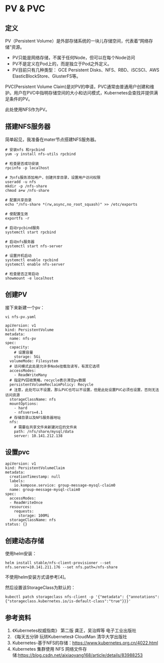 # PV & PVC
## 定义
PV（Persistent Volume）是外部存储系统的一块儿存储空间，代表着“网络存储”资源。
- PV只能是网络存储，不属于任何Node，但可以在每个Node访问
- PV不是定义在Pod上的，而是独立于Pod之外定义。
- PV目前只有几种类型： GCE Persistent Disks、NFS、RBD、iSCSCI、AWS ElasticBlockStore、GlusterFS等。

PVC(Persistent Volume Claim)是对PV的申请，PVC通常由普通用户创建和维护。用户在PVC中指明存储空间的大小和访问模式，Kubernetes会查找并提供满足条件的PV。

此处使用NFS作为PV。

## 搭建NFS服务器
简单起见，我准备在mater节点搭建NFS服务器。
```
# 安装nfs 和rpcbind
yum -y install nfs-utils rpcbind

# 检查是否成功安装
rpcinfo -p localhost

# 为nfs服务添加用户，创建共享目录，设置用户访问权限
useradd -u nfs
mkdir -p /nfs-share
chmod a+w /nfs-share

# 配置共享目录
echo "/nfs-share *(rw,async,no_root_squash)" >> /etc/exports

# 使配置生效
exportfs -r

# 启动rpcbind服务
systemctl start rpcbind

# 启动nfs服务器
systemctl start nfs-server

# 设置开机启动
systemctl enable rpcbind
systemctl enable nfs-server

# 检查是否正常启动
showmount -e localhost
```

## 创建PV
接下来新建一个pv：
```
vi nfs-pv.yaml

apiVersion: v1
kind: PersistentVolume
metadata:
  name: nfs-pv
spec:
  capacity:
    # 设置容量
    storage: 5Gi
  volumeMode: Filesystem
  # 访问模式此处是允许多Node挂载及读写，有其它选项
  accessModes:
    - ReadWriteMany
  # 指定PV回收策略，recycle表示清空pv数据
  persistentVolumeReclaimPolicy: Recycle
  # 注意，此处可以不设置，那么PVC也可以不设置，但是此处设置PVC必须也设置，否则无法访问资源
  storageClassName: nfs
  mountOptions:
    - hard
    - nfsvers=4.1
  # 存储目录以及NFS服务器地址
  nfs:
    # 需要在共享文件夹新建对应的文件夹
    path: /nfs/share/mysql/data
    server: 10.141.212.138
```

## 设置pvc
```
apiVersion: v1
kind: PersistentVolumeClaim
metadata:
  creationTimestamp: null
  labels:
    io.kompose.service: group-message-mysql-claim0
  name: group-message-mysql-claim0
spec:
  accessModes:
  - ReadWriteOnce
  resources:
    requests:
      storage: 100Mi
  storageClassName: nfs
status: {}

```

## 创建动态存储

使用helm安装：

```shell
helm install stable/nfs-client-provisioner --set nfs.server=10.141.211.176 --set nfs.path=/nfs-share
```

不使用helm安装方式请参考[4]。

然后设置该StorageClass为默认的：

```shell
kubectl patch storageclass nfs-client -p '{"metadata": {"annotations":{"storageclass.kubernetes.io/is-default-class":"true"}}}'
```



## 参考资料

1. 《Kubernetes权威指南》 第二版 龚正，吴治辉等 电子工业出版社
2. 《每天五分钟 玩转Kubernetes》 CloudMan 清华大学出版社
3. Kubernetes-基于NFS的存储：https://www.kubernetes.org.cn/4022.html
4. Kubernetes 集群使用 NFS 网络文件存储:https://blog.csdn.net/aixiaoyang168/article/details/83988253
